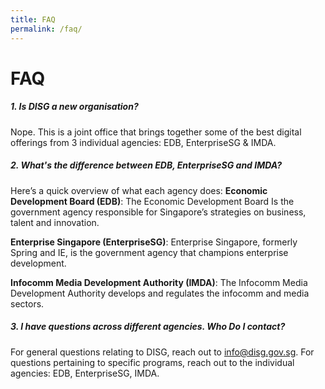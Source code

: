 ```yaml
---
title: FAQ
permalink: /faq/
---
```

# **FAQ**

##### 1. Is DISG a new organisation?
Nope. This is a joint office that brings together some of the best digital offerings from 3 individual agencies: EDB, EnterpriseSG & IMDA. 

##### 2. What's the difference between EDB, EnterpriseSG and IMDA?
 Here’s a quick overview of what each agency does:
**Economic Development Board (EDB)**: The Economic Development Board Is the government agency responsible for Singapore’s strategies on business, talent and innovation.

**Enterprise Singapore (EnterpriseSG)**: Enterprise Singapore, formerly Spring and IE, is the government agency that champions enterprise development.

**Infocomm Media Development Authority (IMDA)**: The Infocomm Media Development Authority develops and regulates the infocomm and media sectors.

##### 3. I have questions across different agencies. Who Do I contact?
For general questions relating to DISG, reach out to info@disg.gov.sg. For questions pertaining to specific programs, reach out to the individual agencies: EDB, EnterpriseSG, IMDA.